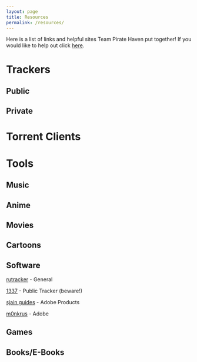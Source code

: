 ```yaml
---
layout: page
title: Resources
permalink: /resources/
---
```

Here is a list of links and helpful sites Team Pirate Haven put together! If you would like to help out click [here](https://github.com/pirate-haven/pirate-haven.github.io/new/master/docs).

# Trackers
## Public
## Private

# Torrent Clients

# Tools
## Music
## Anime
## Movies
## Cartoons
## Software
[rutracker](http://rutracker.org) - General

[1337](http://1337x.to) - Public Tracker (beware!)

[sjain guides](https://www.saidit.net/s/sjain_guides) - Adobe Products

[m0nkrus](http://monkrus.ws) - Adobe

## Games
## Books/E-Books
